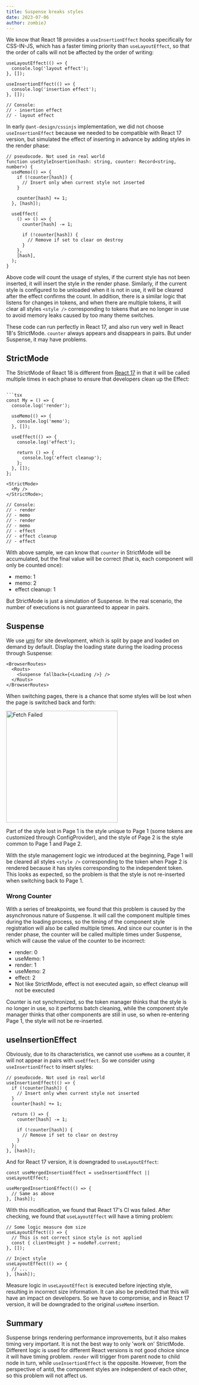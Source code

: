 ```yaml
---
title: Suspense breaks styles
date: 2023-07-06
author: zombieJ
---
```


We know that React 18 provides a `useInsertionEffect` hooks specifically for CSS-IN-JS, which has a faster timing priority than `useLayoutEffect`, so that the order of calls will not be affected by the order of writing:

```tsx
useLayoutEffect(() => {
  console.log('layout effect');
}, []);

useInsertionEffect(() => {
  console.log('insertion effect');
}, []);

// Console:
// - insertion effect
// - layout effect
```

In early `@ant-design/cssinjs` implementation, we did not choose `useInsertionEffect` because we needed to be compatible with React 17 version, but simulated the effect of inserting in advance by adding styles in the render phase:

```tsx
// pseudocode. Not used in real world
function useStyleInsertion(hash: string, counter: Record<string, number>) {
  useMemo(() => {
    if (!counter[hash]) {
      // Insert only when current style not inserted
    }

    counter[hash] += 1;
  }, [hash]);

  useEffect(
    () => () => {
      counter[hash] -= 1;

      if (!counter[hash]) {
        // Remove if set to clear on destroy
      }
    },
    [hash],
  );
}
```

Above code will count the usage of styles, if the current style has not been inserted, it will insert the style in the render phase. Similarly, if the current style is configured to be unloaded when it is not in use, it will be cleared after the effect confirms the count. In addition, there is a similar logic that listens for changes in tokens, and when there are multiple tokens, it will clear all styles `<style />` corresponding to tokens that are no longer in use to avoid memory leaks caused by too many theme switches.

These code can run perfectly in React 17, and also run very well in React 18's StrictMode. `counter` always appears and disappears in pairs. But under Suspense, it may have problems.

## StrictMode

The StrictMode of React 18 is different from [React 17](https://17.reactjs.org/docs/strict-mode.html) in that it will be called multiple times in each phase to ensure that developers clean up the Effect:

````tsx

```tsx
const My = () => {
  console.log('render');

  useMemo(() => {
    console.log('memo');
  }, []);

  useEffect(() => {
    console.log('effect');

    return () => {
      console.log('effect cleanup');
    };
  }, []);
};

<StrictMode>
  <My />
</StrictMode>;

// Console:
// - render
// - memo
// - render
// - memo
// - effect
// - effect cleanup
// - effect
````

With above sample, we can know that `counter` in StrictMode will be accumulated, but the final value will be correct (that is, each component will only be counted once):

- memo: 1
- memo: 2
- effect cleanup: 1

But StrictMode is just a simulation of Suspense. In the real scenario, the number of executions is not guaranteed to appear in pairs.

## Suspense

We use [umi](https://github.com/umijs/umi) for site development, which is split by page and loaded on demand by default. Display the loading state during the loading process through Suspense:

```tsx
<BrowserRoutes>
  <Routs>
    <Suspense fallback={<Loading />} />
  </Routs>
</BrowserRoutes>
```

When switching pages, there is a chance that some styles will be lost when the page is switched back and forth:

<img width="300" alt="Fetch Failed" src="https://github.com/ant-design/ant-design/assets/5378891/f2bc49ed-9db6-4d7e-a5d3-8db0cda7b640" />

Part of the style lost in Page 1 is the style unique to Page 1 (some tokens are customized through ConfigProvider), and the style of Page 2 is the style common to Page 1 and Page 2.

With the style management logic we introduced at the beginning, Page 1 will be cleared all styles `<style />` corresponding to the token when Page 2 is rendered because it has styles corresponding to the independent token. This looks as expected, so the problem is that the style is not re-inserted when switching back to Page 1.

### Wrong Counter

With a series of breakpoints, we found that this problem is caused by the asynchronous nature of Suspense. It will call the component multiple times during the loading process, so the timing of the component style registration will also be called multiple times. And since our counter is in the render phase, the counter will be called multiple times under Suspense, which will cause the value of the counter to be incorrect:

- render: 0
- useMemo: 1
- render: 1
- useMemo: 2
- effect: 2
- Not like StrictMode, effect is not executed again, so effect cleanup will not be executed

Counter is not synchronized, so the token manager thinks that the style is no longer in use, so it performs batch cleaning, while the component style manager thinks that other components are still in use, so when re-entering Page 1, the style will not be re-inserted.

## useInsertionEffect

Obviously, due to its characteristics, we cannot use `useMemo` as a counter, it will not appear in pairs with `useEffect`. So we consider using `useInsertionEffect` to insert styles:

```tsx
// pseudocode. Not used in real world
useInsertionEffect(() => {
  if (!counter[hash]) {
    // Insert only when current style not inserted
  }
  counter[hash] += 1;

  return () => {
    counter[hash] -= 1;

    if (!counter[hash]) {
      // Remove if set to clear on destroy
    }
  };
}, [hash]);
```

And for React 17 version, it is downgraded to `useLayoutEffect`:

```tsx
const useMergedInsertionEffect = useInsertionEffect || useLayoutEffect;

useMergedInsertionEffect(() => {
  // Same as above
}, [hash]);
```

With this modification, we found that React 17's CI was failed. After checking, we found that `useLayoutEffect` will have a timing problem:

```tsx
// Some logic measure dom size
useLayoutEffect(() => {
  // This is not correct since style is not applied
  const { clientHeight } = nodeRef.current;
}, []);

// Inject style
useLayoutEffect(() => {
  // ...
}, [hash]);
```

Measure logic in `useLayoutEffect` is executed before injecting style, resulting in incorrect size information. It can also be predicted that this will have an impact on developers. So we have to compromise, and in React 17 version, it will be downgraded to the original `useMemo` insertion.

## Summary

Suspense brings rendering performance improvements, but it also makes timing very important. It is not the best way to only 'work on' StrictMode. Different logic is used for different React versions is not good choice since it will have timing problem. `render` will trigger from parent node to child node in turn, while `useInsertionEffect` is the opposite. However, from the perspective of antd, the component styles are independent of each other, so this problem will not affect us.
